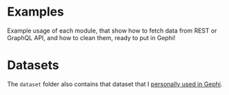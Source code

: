 # Examples
Example usage of each module, that show how to fetch data from REST or GraphQL API, and how to clean them, ready to put in Gephi!

# Datasets
The `dataset` folder also contains that dataset that I [personally used in Gephi](https://paulbreugnot.github.io/GraphGitHub/part2.html).
